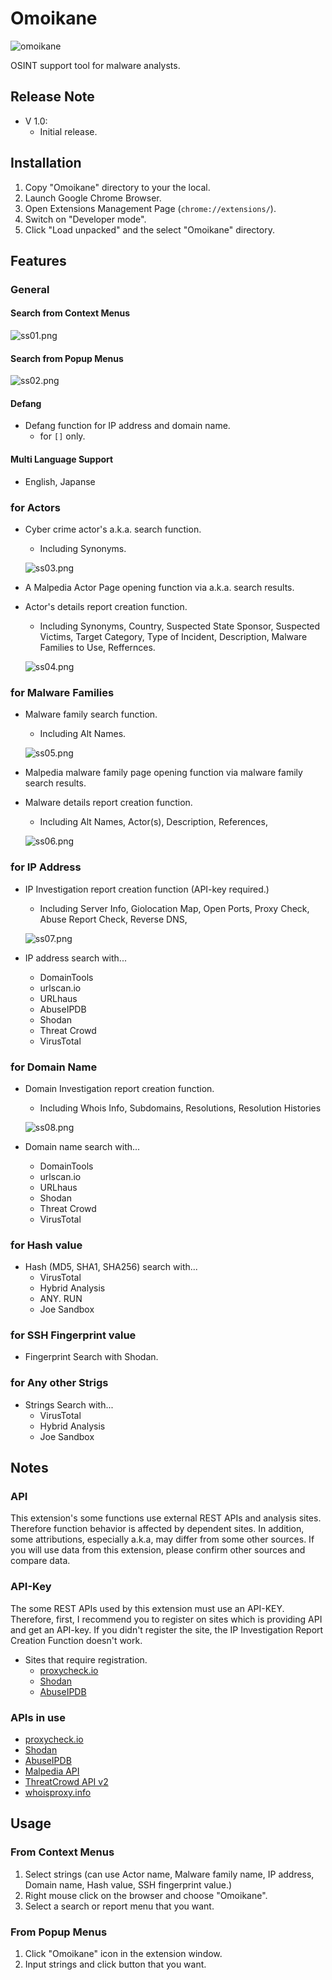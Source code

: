 # Omoikane

![omoikane](./img/banner.png)

OSINT support tool for malware analysts.

## Release Note

* V 1.0:
  * Initial release.

## Installation

1. Copy "Omoikane" directory to your the local.
2. Launch Google Chrome Browser.
3. Open Extensions Management Page (`chrome://extensions/`).
4. Switch on "Developer mode".
5. Click "Load unpacked" and the select "Omoikane" directory.

## Features

### General

#### Search from Context Menus

  ![ss01.png](./img/ss01.png)

#### Search from Popup Menus

  ![ss02.png](./img/ss02.png)

#### Defang

* Defang function for IP address and domain name.
  * for `[]` only.

#### Multi Language Support

* English, Japanse

### for Actors

* Cyber crime actor's a.k.a. search function.
  * Including Synonyms.

  ![ss03.png](./img/ss03.png)

* A Malpedia Actor Page opening function via a.k.a. search results.
* Actor's details report creation function.
  * Including Synonyms, Country, Suspected State Sponsor, Suspected Victims, Target Category, Type of Incident, Description, Malware Families to Use, Reffernces.

  ![ss04.png](./img/ss04.png)

### for Malware Families

* Malware family search function.
  * Including Alt Names.

  ![ss05.png](./img/ss05.png)

* Malpedia malware family page opening function via malware family search results.
* Malware details report creation function.
  * Including Alt Names, Actor(s), Description, References,

  ![ss06.png](./img/ss06.png)

### for IP Address

* IP Investigation report creation function (API-key required.)
  * Including Server Info, Giolocation Map, Open Ports, Proxy Check, Abuse Report Check, Reverse DNS, 

  ![ss07.png](./img/ss07.png)

* IP address search with...
  * DomainTools
  * urlscan.io
  * URLhaus
  * AbuseIPDB
  * Shodan
  * Threat Crowd
  * VirusTotal

### for Domain Name

* Domain Investigation report creation function.
  * Including Whois Info, Subdomains, Resolutions, Resolution Histories

  ![ss08.png](./img/ss08.png)

* Domain name search with...
  * DomainTools
  * urlscan.io
  * URLhaus
  * Shodan
  * Threat Crowd
  * VirusTotal

### for Hash value

* Hash (MD5, SHA1, SHA256) search with...
  * VirusTotal
  * Hybrid Analysis
  * ANY. RUN
  * Joe Sandbox

### for SSH Fingerprint value

* Fingerprint Search with Shodan.

### for Any other Strigs

* Strings Search with...
  * VirusTotal
  * Hybrid Analysis
  * Joe Sandbox

## Notes

### API

This extension's some functions use external REST APIs and analysis sites. Therefore function behavior is affected by dependent sites.
In addition, some attributions, especially a.k.a, may differ from some other sources. If you will use data from this extension, please confirm other sources and compare data.

### API-Key

The some REST APIs used by this extension must use an API-KEY.
Therefore, first, I recommend you to register on sites which is providing API and get an API-key.
If you didn't register the site, the IP Investigation Report Creation Function doesn't work.

* Sites that require registration.
  * [proxycheck.io](https://proxycheck.io/api/)
  * [Shodan](https://developer.shodan.io/api)
  * [AbuseIPDB](https://docs.abuseipdb.com/#introduction)

### APIs in use

* [proxycheck.io](https://proxycheck.io/api/)
* [Shodan](https://developer.shodan.io/api)
* [AbuseIPDB](https://docs.abuseipdb.com/#introduction)
* [Malpedia API](https://malpedia.caad.fkie.fraunhofer.de/usage/api)
* [ThreatCrowd API v2](https://github.com/AlienVault-OTX/ApiV2)
* [whoisproxy.info](https://chanshige.hatenablog.com/entry/2019/02/16/184907)

## Usage

### From Context Menus

1. Select strings (can use Actor name, Malware family name, IP address, Domain name, Hash value, SSH fingerprint value.)
2. Right mouse click on the browser and choose "Omoikane".
3. Select a search or report menu that you want.

### From Popup Menus

1. Click "Omoikane" icon in the extension window.
2. Input strings and click button that you want.
